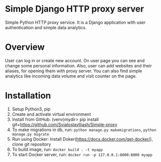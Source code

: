 # Simple Django HTTP proxy server

Simple Python HTTP proxy service. It is a Django application with user authentication and simple data analytics.

# Overview

User can log in or create new account. On user page you can see and change some personal information.
Also, user can add websites and their aliases, for opening them with proxy server. 
You can also find simple analytics like incoming data volume and visit counter on the page.

# Installation

1. Setup Python3, pip 
2. Create and activate virtual environment
3. Install from GitHub: (venv)mydir> pip install git+https://github.com/SviatoslavIliash/Simple-proxy
4. To make migrations in db, run: `python manage.py makemigrations`, `python manage.py migrate`
5. Run using Docker: Install Doker(https://docs.docker.com/get-docker/), clone git repository
6. To build image, run: `docker build . -t myapp`
7. To start  Docker server, run: `docker run -p 127.0.0.1:8000:8000 myapp`


